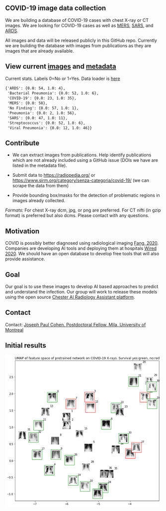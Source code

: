 ## COVID-19 image data collection

We are building a database of COVID-19 cases with chest X-ray or CT images. We are looking for COVID-19 cases as well as [MERS](https://en.wikipedia.org/wiki/Middle_East_respiratory_syndrome), [SARS](https://en.wikipedia.org/wiki/Severe_acute_respiratory_syndrome), and [ARDS](https://en.wikipedia.org/wiki/Acute_respiratory_distress_syndrome). 

All images and data will be released publicly in this GitHub repo. Currently we are building the database with images from publications as they are images that are already available. 

## View current [images](images) and [metadata](metadata.csv)

Current stats. Labels 0=No or 1=Yes. Data loader is [here](https://github.com/mlmed/torchxrayvision/blob/master/torchxrayvision/datasets.py#L814)
``` 
{'ARDS': {0.0: 54, 1.0: 4},
 'Bacterial Pneumonia': {0.0: 52, 1.0: 6},
 'COVID-19': {0.0: 23, 1.0: 35},
 'MERS': {0.0: 58},
 'No Finding': {0.0: 57, 1.0: 1},
 'Pneumonia': {0.0: 2, 1.0: 56},
 'SARS': {0.0: 47, 1.0: 11},
 'Streptococcus': {0.0: 52, 1.0: 6},
 'Viral Pneumonia': {0.0: 12, 1.0: 46}}
 ```

## Contribute

 - We can extract images from publications. Help identify publications which are not already included using a GitHub issue (DOIs we have are listed in the metadata file).
 
 - Submit data to https://radiopedia.org/ or https://www.sirm.org/category/senza-categoria/covid-19/ (we can scrape the data from them)
 
 - Provide bounding box/masks for the detection of problematic regions in images already collected.

*Formats:* For chest X-ray dcm, jpg, or png are preferred. For CT nifti (in gzip format) is preferred but also dcms. Please contact with any questions.


## Motivation

COVID is possibly better diagnosed using radiological imaging [Fang, 2020](https://pubs.rsna.org/doi/10.1148/radiol.2020200432). Companies are developing AI tools and deploying them at hospitals [Wired 2020](https://www.wired.com/story/chinese-hospitals-deploy-ai-help-diagnose-covid-19/). We should have an open database to develop free tools that will also provide assistance.

## Goal
Our goal is to use these images to develop AI based approaches to predict and understand the infection. Our group will work to release these models using the open source [Chester AI Radiology Assistant platform](https://mlmed.org/tools/xray/).

## Contact
Contact: [Joseph Paul Cohen. Postdoctoral Fellow, Mila, University of Montreal](https://josephpcohen.com/) 

## Initial results

![](docs/covid-xray-umap.png)
